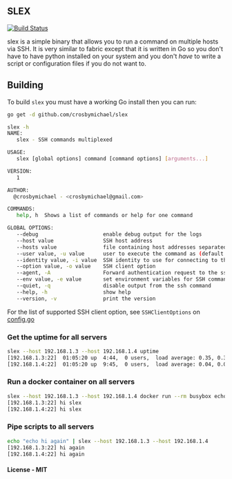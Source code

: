 ## SLEX

[![Build Status](https://travis-ci.org/crosbymichael/slex.svg?branch=master)](https://travis-ci.org/crosbymichael/slex)

slex is a simple binary that allows you to run a command on multiple hosts via SSH.
It is very similar to fabric except that it is written in Go so you don't have to 
have python installed on your system and you don't *have* to write a script or 
configuration files if you do not want to.

## Building

To build `slex` you must have a working Go install then you can run:

```bash
go get -d github.com/crosbymichael/slex
```

```bash
slex -h
NAME:
   slex - SSH commands multiplexed

USAGE:
   slex [global options] command [command options] [arguments...]

VERSION:
   1

AUTHOR:
  @crosbymichael - <crosbymichael@gmail.com>

COMMANDS:
   help, h  Shows a list of commands or help for one command

GLOBAL OPTIONS:
   --debug                     enable debug output for the logs
   --host value                SSH host address
   --hosts value               file containing host addresses separated by a new line
   --user value, -u value      user to execute the command as (default: "root")
   --identity value, -i value  SSH identity to use for connecting to the host
   --option value, -o value    SSH client option
   --agent, -A                 Forward authentication request to the ssh agent
   --env value, -e value       set environment variables for SSH command
   --quiet, -q                 disable output from the ssh command
   --help, -h                  show help
   --version, -v               print the version

```

For the list of supported SSH client option, see `SSHClientOptions` on [config.go](https://github.com/crosbymichael/slex/blob/master/config.go)

### Get the uptime for all servers
```bash
slex --host 192.168.1.3 --host 192.168.1.4 uptime
[192.168.1.3:22]  01:05:20 up  4:44,  0 users,  load average: 0.35, 0.39, 0.33
[192.168.1.4:22]  01:05:20 up  9:45,  0 users,  load average: 0.04, 0.07, 0.06
```

### Run a docker container on all servers
```bash
slex --host 192.168.1.3 --host 192.168.1.4 docker run --rm busybox echo "hi slex"
[192.168.1.3:22] hi slex
[192.168.1.4:22] hi slex
```

### Pipe scripts to all servers
```bash
echo "echo hi again" | slex --host 192.168.1.3 --host 192.168.1.4
[192.168.1.3:22] hi again
[192.168.1.4:22] hi again
```

#### License - MIT
